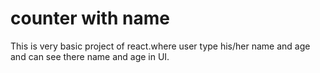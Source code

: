 # counter with name 

This is very basic project of react.where user type his/her name and age and can see there name and age in UI.
